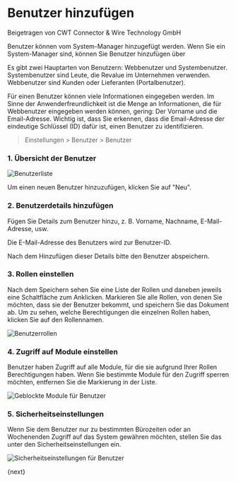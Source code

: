 # Benutzer hinzufügen
<span class="text-muted contributed-by">Beigetragen von CWT Connector & Wire Technology GmbH</span>

Benutzer können vom System-Manager hinzugefügt werden. Wenn Sie ein System-Manager sind, können Sie Benutzer hinzufügen über

Es gibt zwei Hauptarten von Benutzern: Webbenutzer und Systembenutzer. Systembenutzer sind Leute, die Revalue im Unternehmen verwenden. Webbenutzer sind Kunden oder Lieferanten (Portalbenutzer).

Für einen Benutzer können viele Informationen eingegeben werden. Im Sinne der Anwenderfreundlichkeit ist die Menge an Informationen, die für Webbenutzer eingegeben werden können, gering: Der Vorname und die Email-Adresse. Wichtig ist, dass Sie erkennen, dass die Email-Adresse der eindeutige Schlüssel (ID) dafür ist, einen Benutzer zu identifizieren.

> Einstellungen > Benutzer > Benutzer

### 1. Übersicht der Benutzer

<img class="screenshot" src="{{docs_base_url}}/assets/img/setup/users/user-1.png" alt="Benutzerliste">


Um einen neuen Benutzer hinzuzufügen, klicken Sie auf "Neu".

### 2. Benutzerdetails hinzufügen

Fügen Sie Details zum Benutzer hinzu, z. B. Vorname, Nachname, E-Mail-Adresse, usw.

Die E-Mail-Adresse des Benutzers wird zur Benutzer-ID.

Nach dem Hinzufügen dieser Details bitte den Benutzer abspeichern.

### 3. Rollen einstellen

Nach dem Speichern sehen Sie eine Liste der Rollen und daneben jeweils eine Schaltfläche zum Anklicken. Markieren Sie alle Rollen, von denen Sie möchten, dass sie der Benutzer bekommt, und speichern Sie das Dokument ab. Um zu sehen, welche Berechtigungen die einzelnen Rollen haben, klicken Sie auf den Rollennamen.

<img class="screenshot" src="{{docs_base_url}}/assets/img/setup/users/user-2.png" alt="Benutzerrollen">

### 4. Zugriff auf Module einstellen

Benutzer haben Zugriff auf alle Module, für die sie aufgrund Ihrer Rollen Berechtigungen haben. Wenn Sie bestimmte Module für den Zugriff sperren möchten, entfernen Sie die Markierung in der Liste.

<img class="screenshot" src="{{docs_base_url}}/assets/img/setup/users/user-3.png" alt="Geblockte Module für Benutzer">

### 5. Sicherheitseinstellungen

Wenn Sie dem Benutzer nur zu bestimmten Bürozeiten oder an Wochenenden Zugriff auf das System gewähren möchten, stellen Sie das unter den Sicherheitseinstellungen ein.

<img class="screenshot" src="{{docs_base_url}}/assets/img/setup/users/user-4.png" alt="Sicherheitseinstellungen für Benutzer">

{next}
